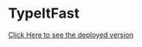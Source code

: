 # TypeItFast
[Click Here to see the deployed version](https://rakshitsharmaa.github.io/TypeItFast/)
